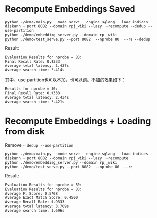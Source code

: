 # Recompute Embeddings Saved

```console
python ./demo/main.py --mode serve --engine sglang --load-indices diskann --port 8082 --domain rpj_wiki --lazy --recompute --dedup --use-partition
python ./demo/embedding_server.py --domain rpj_wiki
python ./demo/test_serve.py --port 8082  --nprobe 80  --re --dedup
```

Result:
```
Evaluation Results for nprobe = 80:
Final Recall Rate: 0.9333
Average total latency: 2.427s
Average search time: 2.414s
```

其中，use-partition也可以不加，也可以跑。不加的效果如下：
```
Results for nprobe = 80:
Final Recall Rate: 0.9333
Average total latency: 2.434s
Average search time: 2.421s
```

# Recompute Embeddings + Loading from disk

Remove `--dedup --use-partition`

```console
python ./demo/main.py --mode serve --engine sglang --load-indices diskann --port 8082 --domain rpj_wiki --lazy --recompute
python ./demo/embedding_server.py --domain rpj_wiki
python ./demo/test_serve.py --port 8082  --nprobe 80  --re
```

Result:
```
Evaluation Results for nprobe = 80:
Evaluation Results for nprobe = 80:
Average F1 Score: 0.5708
Average Exact Match Score: 0.4500
Average Recall Rate: 0.9333
Average total latency: 3.709s
Average search time: 3.696s
```
